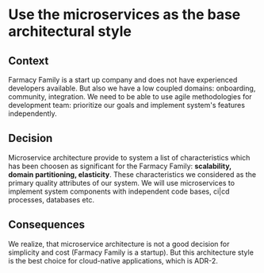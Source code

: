# Use the microservices as the base architectural style

## Context
Farmacy Family is a start up company and does not have experienced developers available. But also we have a low coupled domains: onboarding, community, integration.
We need to be able to use agile methodologies for development team: prioritize our goals and implement system's features independently.

## Decision
Microservice architecture provide to system a list of characteristics which has been choosen as significant for the Farmacy Family: **scalability, domain partitioning, elasticity**. These characteristics we considered as the primary quality attributes of our system. We will use microservices to implement system components with independent code bases, ci|cd processes, databases etc.

## Consequences
We realize, that microservice architecture is not a good decision for simplicity and cost (Farmacy Family is a startup). But this architecture style is the best choice for cloud-native applications, which is ADR-2.
